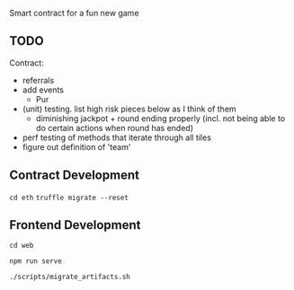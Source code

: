 Smart contract for a fun new game

## TODO
Contract:
- referrals
- add events
  - Pur
- (unit) testing. list high risk pieces below as I think of them
  - diminishing jackpot + round ending properly (incl. not being able to do certain actions when round has
    ended)
- perf testing of methods that iterate through all tiles
- figure out definition of 'team'

## Contract Development
`cd eth`
`truffle migrate --reset`

## Frontend Development
`cd web`

`npm run serve`

`./scripts/migrate_artifacts.sh`
